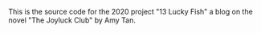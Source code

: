 This is the source code for the 2020 project "13 Lucky Fish" a blog on
the novel "The Joyluck Club" by Amy Tan.

